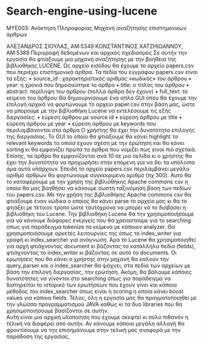 # Search-engine-using-lucene


MYE003: Ανάκτηση Πληροφορίας
Μηχανή αναζήτησης επιστημονικών άρθρων

ΑΛΕΞΑΝΔΡΟΣ ΣΙΟΥΛΑΣ, ΑΜ:5349
ΚΩΝΣΤΑΝΤΙΝΟΣ ΧΑΤΖΗΙΩΑΝΝΟΥ, ΑΜ:5389
Περιγραφή δεδομένων και αρχικός σχεδιασμός
Σε αυτήν την εργασία θα φτιάξουμε μια μηχανή αναζήτησης με την βοήθεια της βιβλιοθήκης LUCENE. Ως αρχείο εισόδου θα έχουμε το αρχείο papers.csv που περιέχει επιστημονικά άρθρα. Τα πεδία του εγγράφου papers.csv είναι τα εξής:
•	source_id : χαρακτηριστικός αριθμός «κωδικός» του άρθρου
•	year: η χρονιά που δημοσιεύτηκε το άρθρο
•	title: ο τίτλος του άρθρου
•	abstract: περίληψη του άρθρου (πολλά άρθρα δεν έχουν)
•	full_text: το κείμενο του άρθρου
Θα δημιουργίσουμε ένα απλό GUI όπου θα έχουμε την επιλογή αρχικά να φορτώνουμε το αρχείο paper.csv στην βάση μας, ώστε να μπορούμε με την βιβλιοθήκη Lucene να εκτελέσουμε τις εξής διεργασίες: 
•	εύρεση άρθρου με source id
•	εύρεση άρθρου με title
•	εύρεση άρθρου με year
•	εύρεση άρθρου με keywords που περιλαμβάνονται στα άρθρα
Ο χρήστης θα έχει την δυνατότητα επιλογής της διεργασίας.
Το GUI το οποίο θα φτιάξουμε θα κάνει highlight τα relevant keywords τα οποία έχουν σχέση με την ερώτηση και θα κάνει sorting κι θα εμφανίζει πρώτα τα άρθρα που νομιζει πως είναι πιο σχετικά. Επίσης, τα άρθρα θα εμφανίζονται ανά 10 σε μια σελίδα κι ο χρήστης θα έχει την δυνατότητα να προχωρήσει στην επόμενη για να δει τα υπόλοιπα άμα αυτά υπάρχουν.
Επειδή το αρχείο papers.csv περιλαμβάνει μεγάλο αριθμό άρθρων θα φορτώνουμε συγκεκριμένο αριθμό (πχ 300). Αυτό θα το καταφέρουμε με την χρήση της βιβλιοθήκης Apache commons csv η οποία θα μας βοηθήσει να κάνουμε σωστή ταξινόμηση βάση των πεδίων του papers.csv.
Με την χρήση της βιβλιοθήκης Apache commons csv θα φτιάξουμε έναν κώδικα ο οποίος θα κάνει parse το αρχείο μας κι θα το φτιάξει με τέτοιον τρόπο ώστε ταυτόχρονα να μπορεί να το διαβάσει η βιβλιοθήκη του Lucene.
Την βιβλιοθήκη Lucene θα την χρησιμοποιήσουμε για να κάνουμε διάφορες ενεργείς που θα χρειαστούμε για το searching όπως για παράδειγμα tokenize τα κείμενα με κάποιον analyzer. Θα χρησιμοποιήσουμε αρκετές λειτουργίες της όπως το index_writer για γραφή κι index_searcher για ανάγνωση. Άρα το Lucene θα χρησιμοποιηθεί για αρχή φτιάχνοντας document κι βάζοντας τα κατάλληλα πεδία (feilds), φτιάχνοντας το index_writer κι βάζοντας σε αυτό τα documents. Οι ερωτήσεις που θα κάνει ο χρήστης στην μηχανή θα καλούν την query_parser και ο index_searcher θα ψάχνει, στα πεδία των αρχείων με βάση την επιλογή διεργασίας, την ερώτηση.
Ακόμη, θα βάλουμε κάποιες δυνατότητες να γίνονται στο searching όπως για παράδειγμα να διατηρείται το ιστορικό των ερωτήσεων που έχουν γίνει και κάποια μέθοδος του index_searcher όπως είναι η scoring η οποία κάνει boost values για κάποια fields. 
Τέλος, όλη η εργασία μας θα πραγματοποιηθεί με την γλώσσα προγραμματισμού JAVA καθώς κι τα δυο libraries που θα χρησιμοποιήσουμε βασίζονται σε αυτήν. 	
	Αυτή είναι μια αρχική υλοποίηση που έχουμε σκεφτεί κι πολύ πιθανόν η τελική να διαφέρει από αυτήν. Αν κάνουμε κάποια μεγάλη αλλαγή θα φροντίσουμε να την επισημάνουμε στην τελική μας αναφορά με την παράδοση της εργασίας. 

